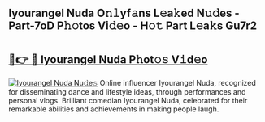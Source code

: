 ## Iyourangel Nuda O𝚗𝚕yf𝚊ns L𝚎a𝚔ed N𝚞𝚍es - Part-7oD P𝚑𝚘tos Vi𝚍𝚎o - H𝚘𝚝 Part L𝚎a𝚔s Gu7r2

# <h2><a href="http://kf5r3a.oniu.top/?m=Iyourangel+Nuda">🔗👉 🔴 Iyourangel Nuda P𝚑ot𝚘𝚜 V𝚒d𝚎o</a></h2>

[![Iyourangel Nuda Nu𝚍e𝚜](https://i.imgur.com/0qMVB7G.gif)](http://kf5r3a.oniu.top/?m=Iyourangel+Nuda)
Online influencer Iyourangel Nuda, recognized for disseminating dance and lifestyle ideas, through performances and personal vlogs. Brilliant comedian Iyourangel Nuda, celebrated for their remarkable abilities and achievements in making people laugh.  
